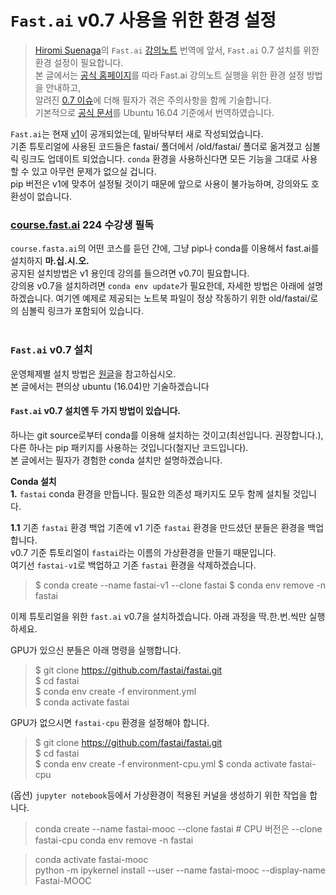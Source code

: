 # `Fast.ai` v0.7 사용을 위한 환경 설정
> [Hiromi Suenaga](https://medium.com/@hiromi_suenaga)의 `Fast.ai` [강의노트](https://medium.com/@hiromi_suenaga/machine-learning-1-lesson-1-84a1dc2b5236) 번역에 앞서, `Fast.ai` 0.7 설치를 위한 환경 설정이 필요합니다.  
> 본 글에서는 [공식 홈페이지](https://forums.fast.ai/t/moving-the-fastai-0-7-folder-do-not-use-pip-for-the-mooc/23667)를 따라 Fast.ai 강의노트 실행을 위한 환경 설정 방법을 안내하고,  
> 알려진 [0.7 이슈](https://forums.fast.ai/t/fastai-v0-7-install-issues-thread/24652)에 더해 필자가 겪은 주의사항을 함께 기술합니다.  
> 기본적으로 [공식 문서](https://forums.fast.ai/t/moving-the-fastai-0-7-folder-do-not-use-pip-for-the-mooc/23667)를 Ubuntu 16.04 기준에서 번역하였습니다.

`Fast.ai`는 현재 [v1](http://www.fast.ai/2018/10/02/fastai-ai/)이 공개되었는데, 밑바닥부터 새로 작성되었습니다.  
기존 튜토리얼에 사용된 코드들은 fastai/ 폴더에서 /old/fastai/ 폴더로 옮겨졌고 심볼릭 링크도 업데이트 되었습니다. 
`conda` 환경을 사용하신다면 모든 기능을 그대로 사용할 수 있고 아무런 문제가 없으실 겁니다.  
pip 버전은 v1에 맞추어 설정될 것이기 때문에 앞으로 사용이 불가능하며, 강의와도 호환성이 없습니다. 
<br>  

### [course.fast.ai](http://course.fast.ai/) 224 수강생 필독  
`course.fasta.ai`의 어떤 코스를 듣던 간에, 그냥 pip나 conda를 이용해서 fast.ai를 설치하지 **마.십.시.오.**  
공지된 설치방법은 v1 용인데 강의를 들으려면 v0.7이 필요합니다.  
강의용 v0.7을 설치하려면 `conda env update`가 필요한데, 자세한 방법은 아래에 설명하겠습니다. 여기엔 예제로 제공되는 노트북 파일이 정상 작동하기 위한 old/fastai/로의 심볼릭 링크가 포함되어 있습니다.  
<br>  

### `Fast.ai` v0.7 설치
운영체제별 설치 방법은 [원글](https://forums.fast.ai/t/fastai-v0-7-install-issues-thread/24652)을 참고하십시오.  
본 글에서는 편의상 ubuntu (16.04)만 기술하겠습니다  

#### `Fast.ai` v0.7 설치엔 두 가지 방법이 있습니다.  
하나는 git source로부터 conda를 이용해 설치하는 것이고(최선입니다. 권장합니다.), 
다른 하나는 pip 패키지를 사용하는 것입니다(철지난 코드입니다).  
본 글에서는 필자가 경험한 conda 설치만 설명하겠습니다.  

**Conda 설치**  
**1.** `fastai` conda 환경을 만듭니다. 필요한 의존성 패키지도 모두 함께 설치될 것입니다.  

**1.1** 기존 `fastai` 환경 백업
기존에 v1 기준 `fastai` 환경을 만드셨던 분들은 환경을 백업합니다.  
v0.7 기준 튜토리얼이 `fastai`라는 이름의 가상환경을 만들기 때문입니다.  
여기선 `fastai-v1`로 백업하고 기존 `fastai` 환경을 삭제하겠습니다.  

>$ conda create --name fastai-v1 --clone fastai
>$ conda env remove -n fastai  

이제 튜토리얼을 위한 `fast.ai` v0.7을 설치하겠습니다.
아래 과정을 딱.한.번.씩만 실행하세요.  

GPU가 있으신 분들은 아래 명령을 실행합니다.  

> $ git clone https://github.com/fastai/fastai.git  
> $ cd fastai  
> $ conda env create -f environment.yml  
> $ conda activate fastai  

GPU가 없으시면 `fastai-cpu` 환경을 설정해야 합니다.

> $ git clone https://github.com/fastai/fastai.git  
> $ cd fastai  
> $ conda env create -f environment-cpu.yml 
> $ conda activate fastai-cpu

(옵션) `jupyter notebook`등에서 가상환경이 적용된 커널을 생성하기 위한 작업을 합니다.  

> conda create --name fastai-mooc --clone fastai  # CPU 버전은 --clone fastai-cpu
> conda env remove -n fastai  

> conda activate fastai-mooc   
> python -m ipykernel install --user --name fastai-mooc --display-name Fastai-MOOC  



